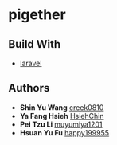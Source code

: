 # pigether
## Build With
- [laravel](https://laravel.com/)
## Authors
- **Shin Yu Wang** [creek0810](https://github.com/creek0810)
- **Ya Fang Hsieh** [HsiehChin](https://github.com/HsiehChin)
- **Pei Tzu Li** [muyumiya1201](https://github.com/muyumiya1201)
- **Hsuan Yu Fu** [happy199955](https://github.com/happy199955)  
